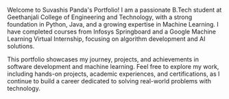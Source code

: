 Welcome to Suvashis Panda's Portfolio!
I am a passionate B.Tech student at Geethanjali College of Engineering and Technology, with a strong foundation in Python, Java, and a growing expertise in Machine Learning. I have completed courses from Infosys Springboard and a Google Machine Learning Virtual Internship, focusing on algorithm development and AI solutions.

This portfolio showcases my journey, projects, and achievements in software development and machine learning. Feel free to explore my work, including hands-on projects, academic experiences, and certifications, as I continue to build a career dedicated to solving real-world problems with technology.
